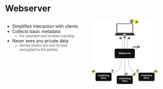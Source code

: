 # Webserver

<div style="display: flex; align-items: flex-start; justify-content: space-between;">
  <div style="flex: 1; max-width: 55%; padding-right: 20px;">
    <ul>
      <li v-click="1">Simplifies interaction with clients</li>
      <li v-click="2">Collects basic metadata
        <ul>
          <li class="nested-gray" v-click="3">For payment and location tracking</li>
        </ul>
      </li>
      <li v-click="4">Never sees any private data
        <ul>
          <li class="nested-gray" v-click="5">Secret‐shares are end-to-end encrypted to the parties</li>
        </ul>
      </li>
    </ul>
  </div>
  <div style="flex: 1; text-align: right;">
      <img src="../../figures/system-design.png" alt="System Design Diagram" style="max-width: 90%; height: auto;" />
  </div>
</div>

<SlideCurrentNo class="absolute bottom-8 right-10"/>

<style scoped>
.nested-gray {
  font-size: 0.8em;
  color: #555555 !important;
}
</style>